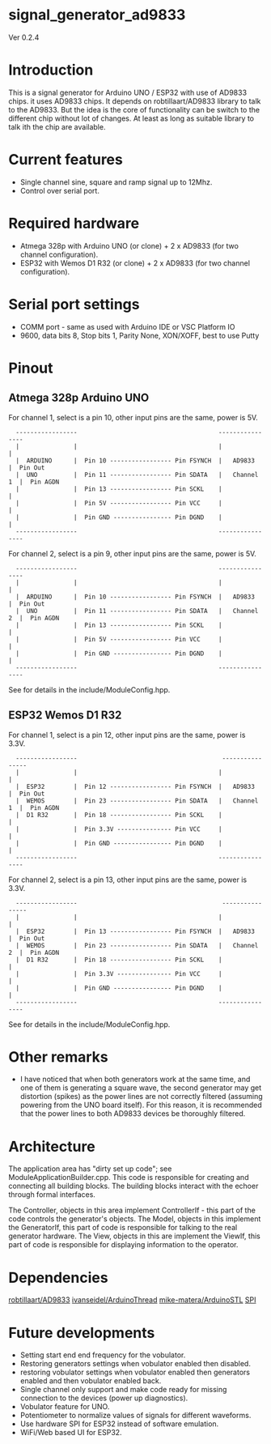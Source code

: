 # signal_generator_ad9833

Ver 0.2.4

# Introduction

This is a signal generator for Arduino UNO / ESP32 with use of AD9833 chips.
it uses AD9833 chips. It depends on robtillaart/AD9833 library to talk to the AD9833.
But the idea is the core of functionality can be switch to the different chip without lot of changes.
At least as long as suitable library to talk ith the chip are available.

# Current features

- Single channel sine, square and ramp signal up to 12Mhz.
- Control over serial port.

# Required hardware

- Atmega 328p with Arduino UNO (or clone) + 2 x AD9833 (for two channel configuration).
- ESP32 with Wemos D1 R32 (or clone) + 2 x AD9833 (for two channel configuration).

# Serial port settings

 - COMM port - same as used with Arduino IDE or VSC Platform IO
 - 9600, data bits 8, Stop bits 1, Parity None, XON/XOFF, best to use Putty

# Pinout

## Atmega 328p Arduino UNO

For channel 1, select is a pin 10, other input pins are the same, power is 5V.

      -----------------                                       ----------------
      |               |                                       |              |
      |  ARDUINO      |  Pin 10 ----------------- Pin FSYNCH  |   AD9833     |  Pin Out
      |  UNO          |  Pin 11 ----------------- Pin SDATA   |   Channel 1  |  Pin AGDN
      |               |  Pin 13 ----------------- Pin SCKL    |              | 
      |               |  Pin 5V ----------------- Pin VCC     |              |
      |               |  Pin GND ---------------- Pin DGND    |              |
      -----------------                                       ----------------

For channel 2, select is a pin 9, other input pins are the same, power is 5V.      

      -----------------                                       ----------------
      |               |                                       |              |
      |  ARDUINO      |  Pin 10 ----------------- Pin FSYNCH  |   AD9833     |  Pin Out
      |  UNO          |  Pin 11 ----------------- Pin SDATA   |   Channel 2  |  Pin AGDN
      |               |  Pin 13 ----------------- Pin SCKL    |              | 
      |               |  Pin 5V ----------------- Pin VCC     |              |
      |               |  Pin GND ---------------- Pin DGND    |              |
      -----------------                                       ----------------      

See for details in the include/ModuleConfig.hpp.

## ESP32 Wemos D1 R32

For channel 1, select is a pin 12, other input pins are the same, power is 3.3V.

      -----------------                                        ----------------
      |               |                                       |              |
      |  ESP32        |  Pin 12 ----------------- Pin FSYNCH  |   AD9833     |  Pin Out
      |  WEMOS        |  Pin 23 ----------------- Pin SDATA   |   Channel 1  |  Pin AGDN
      |  D1 R32       |  Pin 18 ----------------- Pin SCKL    |              |
      |               |  Pin 3.3V --------------- Pin VCC     |              |
      |               |  Pin GND ---------------- Pin DGND    |              |
      -----------------                                       ----------------

For channel 2, select is a pin 13, other input pins are the same, power is 3.3V.

      -----------------                                        ----------------
      |               |                                       |              |
      |  ESP32        |  Pin 13 ----------------- Pin FSYNCH  |   AD9833     |  Pin Out
      |  WEMOS        |  Pin 23 ----------------- Pin SDATA   |   Channel 2  |  Pin AGDN
      |  D1 R32       |  Pin 18 ----------------- Pin SCKL    |              |
      |               |  Pin 3.3V --------------- Pin VCC     |              |
      |               |  Pin GND ---------------- Pin DGND    |              |
      -----------------                                       ----------------

See for details in the include/ModuleConfig.hpp.

# Other remarks

- I have noticed that when both generators work at the same time, and one of them is generating a square wave, 
the second generator may get distortion (spikes) as the power lines are not correctly filtered (assuming powering from the UNO board itself).
For this reason, it is recommended that the power lines to both AD9833 devices be thoroughly filtered.

# Architecture

The application area has "dirty set up code"; see ModuleApplicationBuilder.cpp.
This code is responsible for creating and connecting all building blocks.
The building blocks interact with the echoer through formal interfaces.

The Controller, objects in this area implement ControllerIf - this part of the code controls the generator's objects.
The Model, objects in this implement the GeneratorIf, this part of code is responsible for talking to the real generator hardware.
The View, objects in this are implement the ViewIf, this part of code is responsible for displaying information to the operator.

# Dependencies

[robtillaart/AD9833](https://github.com/RobTillaart/AD9833)
[ivanseidel/ArduinoThread](https://github.com/ivanseidel/ArduinoThread)
[mike-matera/ArduinoSTL](https://github.com/mike-matera/ArduinoSTL)
[SPI](https://github.com/esp8266/Arduino/blob/master/libraries/SPI/SPI.h)

# Future developments

 - Setting start end end frequency for the vobulator.
 - Restoring generators settings when vobulator enabled then disabled.
 - restoring vobulator settings when vobulator enabled then generators enabled and then vobulator enabled back.
 - Single channel only support and make code ready for missing connection to the devices (power up diagnostics).
 - Vobulator feature for UNO.
 - Potentiometer to normalize values of signals for different waveforms.
 - Use hardware SPI for ESP32 instead of software emulation.
 - WiFi/Web based UI for ESP32.